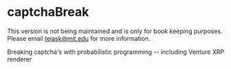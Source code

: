 captchaBreak
============

This version is not being maintained and is only for book keeping purposes. Please email tejask@mit.edu for more information.

Breaking captcha's with probabilistic programming -- including Venture XRP renderer

